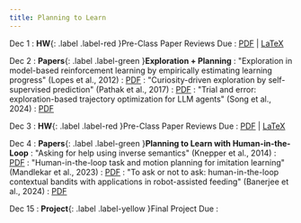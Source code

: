 ```yaml
---
title: Planning to Learn
---
```


Dec 1
: **HW**{: .label .label-red }Pre-Class Paper Reviews Due
  : [PDF](/assets/pdf/hw/paper_review_guidelines.pdf) \| [LaTeX](/assets/pdf/hw/paper_review_guidelines.tex)

Dec 2
: **Papers**{: .label .label-green }<b>Exploration + Planning</b>
: "Exploration in model-based reinforcement learning by empirically estimating learning progress" (Lopes et al., 2012)
  : [PDF](https://proceedings.neurips.cc/paper_files/paper/2012/file/a0a080f42e6f13b3a2df133f073095dd-Paper.pdf)
: "Curiosity-driven exploration by self-supervised prediction" (Pathak et al., 2017)
  : [PDF](https://proceedings.mlr.press/v70/pathak17a/pathak17a.pdf)
: "Trial and error: exploration-based trajectory optimization for LLM agents" (Song et al., 2024)
  : [PDF](https://arxiv.org/pdf/2403.02502)

Dec 3
: **HW**{: .label .label-red }Pre-Class Paper Reviews Due
  : [PDF](/assets/pdf/hw/paper_review_guidelines.pdf) \| [LaTeX](/assets/pdf/hw/paper_review_guidelines.tex)

Dec 4
: **Papers**{: .label .label-green }<b>Planning to Learn with Human-in-the-Loop</b>
: "Asking for help using inverse semantics" (Knepper et al., 2014)
  : [PDF](https://cs.brown.edu/courses/csci2951-k/papers/tellex14.pdf)
: "Human-in-the-loop task and motion planning for imitation learning" (Mandlekar et al., 2023)
  : [PDF](https://proceedings.mlr.press/v229/mandlekar23b/mandlekar23b.pdf)
: "To ask or not to ask: human-in-the-loop contextual bandits with applications in robot-assisted feeding" (Banerjee et al., 2024)
  : [PDF](https://arxiv.org/pdf/2405.06908)

Dec 15
: **Project**{: .label .label-yellow }Final Project Due
  : [](#)

